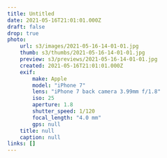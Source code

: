 ```yaml
---
title: Untitled
date: 2021-05-16T21:01:01.000Z
draft: false
drop: true
photo:
    url: s3/images/2021-05-16-14-01-01.jpg
    thumb: s3/thumbs/2021-05-16-14-01-01.jpg
    preview: s3/previews/2021-05-16-14-01-01.jpg
    created: 2021-05-16T21:01:01.000Z
    exif:
        make: Apple
        model: "iPhone 7"
        lens: "iPhone 7 back camera 3.99mm f/1.8"
        iso: 25
        aperture: 1.8
        shutter_speed: 1/120
        focal_length: "4.0 mm"
        gps: null
    title: null
    caption: null
links: []
---
```

